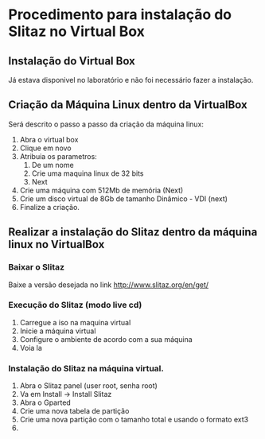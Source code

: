 # Procedimento para instalação do Slitaz no Virtual Box

## Instalação do Virtual Box

Já estava disponivel no laboratório e não foi necessário fazer a instalação.

## Criação da Máquina Linux dentro da VirtualBox

Será descrito o passo a passo da criação da máquina linux:

1. Abra o virtual box
2. Clique em novo
3. Atribuia os parametros:
    1. De um nome
    2. Crie uma maquina linux de 32 bits
    3. Next
4. Crie uma máquina com 512Mb de memória (Next)
5. Crie um disco virtual de 8Gb de tamanho Dinâmico - VDI (next)
6. Finalize a criação.

## Realizar a instalação do Slitaz dentro da máquina linux no VirtualBox

### Baixar o Slitaz

 Baixe a versão desejada no link http://www.slitaz.org/en/get/

### Execução do Slitaz (modo live cd)

1. Carregue a iso na maquina virtual
2. Inicie a máquina virtual
3. Configure o ambiente de acordo com a sua máquina
4. Voia la

### Instalação do Slitaz na máquina virtual.

1. Abra o Slitaz panel (user root, senha root)
2. Va em Install -> Install Slitaz
3. Abra o Gparted
4. Crie uma nova tabela de partição
5. Crie uma nova partição com o tamanho total e usando o formato ext3
6. 
 

